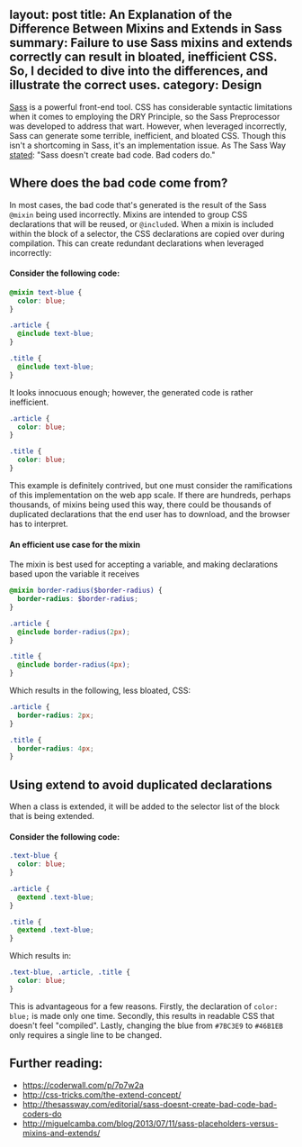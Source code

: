layout: post
title: An Explanation of the Difference Between Mixins and Extends in Sass
summary: Failure to use Sass mixins and extends correctly can result in bloated, inefficient CSS. So, I decided to dive into the differences, and illustrate the correct uses.
category: Design
---

[Sass](http://sass-lang.com/) is a powerful front-end tool. CSS has considerable syntactic limitations when it comes to employing the DRY Principle, so the Sass Preprocessor was developed to address that wart. However, when leveraged incorrectly, Sass can generate some terrible, inefficient, and bloated CSS. Though this isn't a shortcoming in Sass, it's an implementation issue. As The Sass Way [stated](http://thesassway.com/editorial/sass-doesnt-create-bad-code-bad-coders-do): "Sass doesn't create bad code. Bad coders do."

## Where does the bad code come from?

In most cases, the bad code that's generated is the result of the Sass `@mixin` being used incorrectly. Mixins are intended to group CSS declarations that will be reused, or `@include`d. When a mixin is included within the block of a selector, the CSS declarations are copied over during compilation. This can create redundant declarations when leveraged incorrectly:

#### Consider the following code:

```scss
@mixin text-blue {
  color: blue;
}

.article {
  @include text-blue;
}

.title {
  @include text-blue;
}
```

It looks innocuous enough; however, the generated code is rather inefficient.

```css
.article {
  color: blue;
}

.title {
  color: blue;
}
```

This example is definitely contrived, but one must consider the ramifications of this implementation on the web app scale. If there are hundreds, perhaps thousands, of mixins being used this way, there could be thousands of duplicated declarations that the end user has to download, and the browser has to interpret.

#### An efficient use case for the mixin

The mixin is best used for accepting a variable, and making declarations based upon the variable it receives

```scss
@mixin border-radius($border-radius) {
  border-radius: $border-radius;
}

.article {
  @include border-radius(2px);
}

.title {
  @include border-radius(4px);
}
```

Which results in the following, less bloated, CSS:

```css
.article {
  border-radius: 2px;
}

.title {
  border-radius: 4px;
}
```

## Using extend to avoid duplicated declarations

When a class is extended, it will be added to the selector list of the block that is being extended.

#### Consider the following code:

```scss
.text-blue {
  color: blue;
}

.article {
  @extend .text-blue;
}

.title {
  @extend .text-blue;
}
```

Which results in:

```css
.text-blue, .article, .title {
  color: blue;
}
```

This is advantageous for a few reasons. Firstly, the declaration of `color: blue;` is made only one time. Secondly, this results in readable CSS that doesn't feel "compiled". Lastly, changing the blue from `#7BC3E9` to `#46B1EB` only requires a single line to be changed.

## Further reading:

* <https://coderwall.com/p/7p7w2a>
* <http://css-tricks.com/the-extend-concept/>
* <http://thesassway.com/editorial/sass-doesnt-create-bad-code-bad-coders-do>
* <http://miguelcamba.com/blog/2013/07/11/sass-placeholders-versus-mixins-and-extends/>